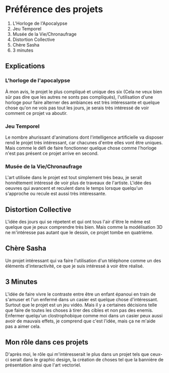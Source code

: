 # Préférence des projets

1. L'Horloge de l'Apocalypse
2. Jeu Temporel
3. Musée de la Vie/Chronaufrage
4. Distortion Collective
5. Chère Sasha
6. 3 minutes

## Explications

### L'horloge de l'apocalypse

À mon avis, le projet le plus compliqué et unique des six (Cela ne veux bien sûr pas dire que les autres ne sonts pas compliqués), l'utilisation d'une horloge pour faire alterner des ambiances est très intéressante et quelque chose qu'on ne vois pas tout les jours, je serais très intéressé de voir comment ce projet va aboutir.

### Jeu Temporel

Le nombre ahurissant d'animations dont l'intelligence artificielle va disposer rend le projet très intéressant, car chacunes d'entre elles vont être uniques. Mais comme le défi de faire fonctionner quelque chose comme l'horloge n'est pas présent ce projet arrive en second.

### Musée de la Vie/Chronaufrage

L'art utilisée dans le projet est tout simplement très beau, je serait honnêtement intéressé de voir plus de traveaux de l'artiste. L'idée des oeuvres qui avancent et reculent dans le temps lorsque quelqu'un s'approche ou recule est aussi très intéressante. 

## Distortion Collective

L'idée des jours qui se répetent et qui ont tous l'air d'être le même est quelque que je peux comprendre très bien. Mais comme la modélisation 3D ne m'intéresse pas autant que le dessin, ce projet tombe en quatrième.

## Chère Sasha

Un projet intéressant qui va faire l'utilisation d'un téléphone comme un des éléments d'interactivité, ce que je suis intéressé à voir être réalisé.

## 3 Minutes

L'idée de faire vivre le contraste entre être un enfant épanoui en train de s'amuser et l'un enfermé dans un casier est quelque chose d'intéressant. Surtout que le projet est un jeu vidéo. Mais il y a certaines décisions telle que faire de toutes les choses à tirer des cibles et non pas des enemis. Enfermer quelqu'un clostrophobique comme moi dans un casier peux aussi avoir de mauvais effets, je comprend que c'est l'idée, mais ça ne m'aide pas a aimer cela.

## Mon rôle dans ces projets

D'après moi, le rôle qui m'intéresserait le plus dans un projet tels que ceux-ci serait dans le graphic design, la création de choses tel que la bannière de présentation ainsi que l'art vectoriel.





